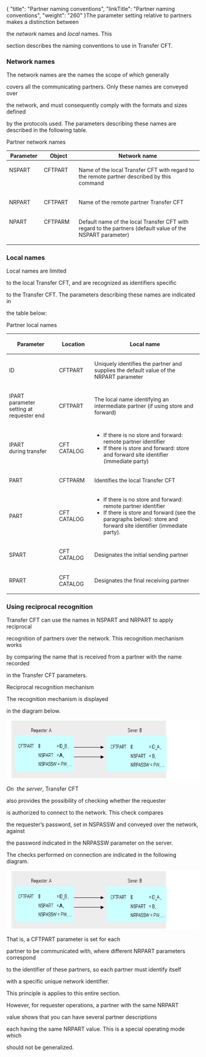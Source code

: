 {
    "title": "Partner naming conventions",
    "linkTitle": "Partner naming conventions",
    "weight": "260"
}The parameter setting relative to partners makes a distinction between

the *network* names and *local* names. This

section describes the naming conventions to use in Transfer CFT.



### <span id="Network_names"></span>Network names



The network names are the names the scope of which generally

covers all the communicating partners. Only these names are conveyed over

the network, and must consequently comply with the formats and sizes defined

by the protocols used. The parameters describing these names are described in the following table.



Partner network names



<table cellspacing="0">
   <col/>
   <col/>
   <col/>
   <thead>
      <tr>
         <th>Parameter</th>
         <th>Object</th>
         <th>Network name</th>
      </tr>
   </thead>
      <tr valign="middle">
         <td valign="top" width="18%">
            <p>NSPART </p>
         </td>
         <td valign="top" width="18%">
            <p>CFTPART </p>
         </td>
         <td valign="top" width="65%">
            <p>Name of the local Transfer CFT with regard to the remote partner 
 described by this command </p>
         </td>
      </tr>
      <tr valign="middle">
         <td valign="top" width="18%">
            <p>NRPART </p>
         </td>
         <td valign="top" width="18%">
            <p>CFTPART </p>
         </td>
         <td valign="top" width="65%">
            <p>Name of the remote partner Transfer CFT </p>
         </td>
      </tr>
      <tr valign="middle">
         <td valign="top" width="18%">
            <p>NPART </p>
         </td>
         <td valign="top" width="18%">
            <p>CFTPARM </p>
         </td>
         <td valign="top" width="65%">
            <p>Default name of the local Transfer CFT with regard 
 to the partners (default value of the NSPART parameter) </p>
         </td>
      </tr>
</table>



### <span id="Local_names"></span>Local names



Local names are limited

to the local Transfer CFT, and are recognized as identifiers specific

to the Transfer CFT. The parameters describing these names are indicated in

the table below:



Partner local names



<table cellspacing="0">
   <col/>
   <col/>
   <col/>
   <thead>
      <tr>
         <th>
            <p>Parameter </p>
</th>
         <th>
            <p>Location </p>
</th>
         <th>
            <p>Local name </p>
</th>
      </tr>
   </thead>
   <tbody>
      <tr>
         <td>
            <p>ID </p>
         </td>
         <td>
            <p>CFTPART </p>
         </td>
         <td>
            <p>Uniquely identifies the partner and supplies the default 
 value of the NRPART parameter </p>
         </td>
      </tr>
      <tr>
         <td>
            <p>IPART<br/>parameter setting at requester end </p>
         </td>
         <td>
            <p>CFTPART </p>
         </td>
         <td>
            <p>The local name identifying an intermediate partner 
 (if using store and forward) </p>
         </td>
      </tr>
      <tr>
         <td>
            <p>IPART<br/>during transfer </p>
         </td>
         <td>
            <p>CFT CATALOG </p>
         </td>
         <td>
            <ul>
               <li>If there is no store and forward: remote partner identifier<br/>               </li>
               <li>If there is store and forward: store and forward 
 site identifier (immediate party)                </li>
            </ul>
         </td>
      </tr>
      <tr>
         <td>
            <p>PART </p>
         </td>
         <td>
            <p>CFTPARM </p>
         </td>
         <td>
            <p>Identifies the local Transfer CFT </p>
         </td>
      </tr>
      <tr>
         <td>
            <p>PART </p>
         </td>
         <td>
            <p>CFT CATALOG </p>
         </td>
         <td>
            <ul>
               <li>If there is no store and forward: remote partner identifier<br/>               </li>
               <li>If there is store and forward (see the paragraphs below): store and forward 
 site identifier (immediate party).                </li>
            </ul>
         </td>
      </tr>
      <tr>
         <td>
            <p>SPART </p>
         </td>
         <td>
            <p>CFT CATALOG </p>
         </td>
         <td>
            <p>Designates the initial sending partner </p>
         </td>
      </tr>
      <tr>
         <td>
            <p>RPART </p>
         </td>
         <td>
            <p>CFT CATALOG </p>
         </td>
         <td>
            <p>Designates the final receiving partner </p>
         </td>
      </tr>
   </tbody>
</table>



### <span id="Using_reciprocal_recognition"></span>Using reciprocal recognition



Transfer CFT can use the names in NSPART and NRPART to apply reciprocal

recognition of partners over the network. This recognition mechanism works

by comparing the name that is received from a partner with the name recorded

in the Transfer CFT parameters.



Reciprocal recognition mechanism



The recognition mechanism is displayed

in the diagram below.



<img src="Checks_performed_on_connecting.gif" width="721" height="155" />



*On  the server*, Transfer CFT

also provides the possibility of checking whether the requester

is authorized to connect to the network. This check compares

the requester’s password, set in NSPASSW and conveyed over the network, against

the password indicated in the NRPASSW parameter on the server.



The checks performed on connection are indicated in the following diagram.



<img src="Checks_performed_on_connecting.gif" width="721" height="155" />



That is, a CFTPART parameter is set for each

partner to be communicated with, where different NRPART parameters correspond

to the identifier of these partners, so each partner must identify itself

with a specific unique network identifier.



This principle is applies to this entire section.



However, for requester operations, a partner with the same NRPART

value shows that you can have several partner descriptions

each having the same NRPART value. This is a special operating mode which

should not be generalized.

